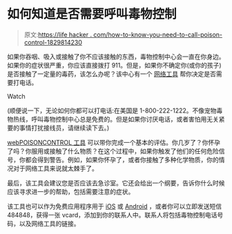 # 如何知道是否需要呼叫毒物控制

> 原文:[https://life hacker . com/how-to-know-you-need-to-call-poison-control-1829814230](https://lifehacker.com/how-to-know-whether-you-need-to-call-poison-control-1829814230)

如果你吞咽、吸入或接触了你不应该接触的东西，毒物控制中心会一直在你身边。如果你的症状很严重，你应该直接拨打 911。但是，如果你不确定你(或你的孩子)是否接触了一定量的毒药，该怎么办呢？该中心有一个 [网络工具](https://triage.webpoisoncontrol.org/) 帮你决定是否需要打电话。

Watch

(顺便说一下，无论如何你都可以打电话:在美国是 1-800-222-1222。不像宠物毒物热线，呼叫毒物控制中心总是免费的。但是如果你讨厌电话，或者害怕用无关紧要的事情打扰接线员，请继续读下去。)

[webPOISONCONTROL 工具](https://triage.webpoisoncontrol.org/#/exclusions) 可以带你完成一个基本的评估。你几岁了？你怀孕了吗？你服用或接触了什么物质？在这个过程中，如果你触发了他们的任何危险信号，你都会得到警告。例如，如果你怀孕了，或者你接触了多种化学物质，你的情况对于网络工具来说就太棘手了。

最后，该工具会建议您是否应该去急诊室。它还会给出一个纲要，告诉你什么时候应该寻求进一步的帮助，包括需要注意的症状。

该工具也可以作为免费应用程序用于 [iOS](https://itunes.apple.com/us/app/id959075009) 或 [Android](https://play.google.com/store/apps/details?id=com.navigationarts.mobile.ncpc) ，或者你可以立即发送短信 484848，获得一张 vcard，添加到你的联系人中。联系人将包括毒物控制电话号码，以及网络工具的链接。